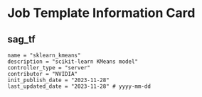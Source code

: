 # Job Template Information Card

## sag_tf
    name = "sklearn_kmeans"
    description = "scikit-learn KMeans model" 
    controller_type = "server"
    contributor = "NVIDIA"
    init_publish_date = "2023-11-28"
    last_updated_date = "2023-11-28" # yyyy-mm-dd
